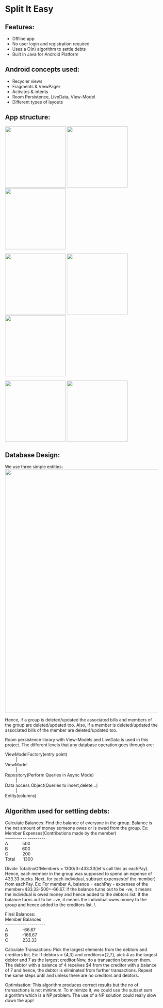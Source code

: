 # Split It Easy

## Features:
- Offline app
- No user login and registration required
- Uses a O(n) algorithm to settle debts
- Built in Java for Android Platform

## Android concepts used:
- Recycler views
- Fragments & ViewPager
- Activites & intents
- Room Persistence, LiveData, View-Model
- Different types of layouts

## App structure:
<img src="https://github.com/nishant-boro/split-it-easy-android/blob/master/screenshots/Screenshot_1.png" width="200"> <img src="https://github.com/nishant-boro/split-it-easy-android/blob/master/screenshots/Screenshot_2.png" width="200"> <img src="https://github.com/nishant-boro/split-it-easy-android/blob/master/screenshots/Screenshot_3.png" width="200">

<img src="https://github.com/nishant-boro/split-it-easy-android/blob/master/screenshots/Screenshot_4.png" width="200"> <img src="https://github.com/nishant-boro/split-it-easy-android/blob/master/screenshots/Screenshot_5.png" width="200"> <img src="https://github.com/nishant-boro/split-it-easy-android/blob/master/screenshots/Screenshot_6.png" width="200">

<img src="https://github.com/nishant-boro/split-it-easy-android/blob/master/screenshots/Screenshot_7.png" width="200"> <img src="https://github.com/nishant-boro/split-it-easy-android/blob/master/screenshots/Screenshot_8.png" width="200">



## Database Design:
We use three simple entities:
<img src="https://github.com/nishant-boro/split-it-easy-android/blob/master/db_view.png" width="800">

Hence, if a group is deleted/updated the associated bills and members of the group are deleted/updated too. 
Also, if a member is deleted/updated the associated bills of the member are deleted/updated too.

Room persistence library with View-Models and LiveData is used in this project. The different levels that any database operation goes through are:

ViewModelFactory(entry point) \
&nbsp;&nbsp;&nbsp;&nbsp;&nbsp;&nbsp;&nbsp;&nbsp;&nbsp;| \
ViewModel \
&nbsp;&nbsp;&nbsp;&nbsp;&nbsp;&nbsp;&nbsp;&nbsp;&nbsp;| \
Repository(Perform Queries in Async Mode) \
&nbsp;&nbsp;&nbsp;&nbsp;&nbsp;&nbsp;&nbsp;&nbsp;&nbsp;| \
Data access Object(Queries to insert,delete,..) \
&nbsp;&nbsp;&nbsp;&nbsp;&nbsp;&nbsp;&nbsp;&nbsp;&nbsp;| \
Entity(columns)


## Algorithm used for settling debts:

Calculate Balances: Find the balance of everyone in the group. Balance is the net amount of money someone owes or is owed from the group. Ex: \
Member Expenses(Contributions made by the member) \
----------- --------- \
A&nbsp;&nbsp;&nbsp;&nbsp;&nbsp;&nbsp;&nbsp;&nbsp;&nbsp;&nbsp;&nbsp;&nbsp;500 \
B&nbsp;&nbsp;&nbsp;&nbsp;&nbsp;&nbsp;&nbsp;&nbsp;&nbsp;&nbsp;&nbsp;&nbsp;600 \
C&nbsp;&nbsp;&nbsp;&nbsp;&nbsp;&nbsp;&nbsp;&nbsp;&nbsp;&nbsp;&nbsp;&nbsp;200 \
Total&nbsp;&nbsp;&nbsp;&nbsp;&nbsp;&nbsp;&nbsp;1300

Divide Total/noOfMembers = 1300/3=433.33(let's call this as eachPay). Hence, each member in the group was supposed to spend an expense of 433.33 bucks. Next, for each individual, subtract expenses(of the member) from eachPay. Ex: For member A, balance = eachPay - expenses of the member=433.33-500=-66.67. If the balance turns out to be -ve, it means the individual is owed money and hence added to the debtors list. If the balance turns out to be +ve, it means the individual owes money to the group and hence added to the creditors list. \

Final Balances: \
Member Balances \
----------- --------- \
A&nbsp;&nbsp;&nbsp;&nbsp;&nbsp;&nbsp;&nbsp;&nbsp;&nbsp;&nbsp;&nbsp;&nbsp;-66.67  
B&nbsp;&nbsp;&nbsp;&nbsp;&nbsp;&nbsp;&nbsp;&nbsp;&nbsp;&nbsp;&nbsp;&nbsp;-166.67\
C&nbsp;&nbsp;&nbsp;&nbsp;&nbsp;&nbsp;&nbsp;&nbsp;&nbsp;&nbsp;&nbsp;&nbsp;233.33

Calculate Transactions: Pick the largest elements from the debtors and creditors list. Ex: If debtors = {4,3} and creditors={2,7}, pick 4 as the largest debtor and 7 as the largest creditor.Now, do a transaction between them. The debtor with a balance of 4 receives $4 from the creditor with a balance of 7 and hence, the debtor is eliminated from further transactions. Repeat the same steps until and unless there are no creditors and debtors.

Optimisation: This algorithm produces correct results but the no of transactions is not minimum. To minimize it, we could use the subset sum algorithm which is a NP problem. The use of a NP solution could really slow down the app!



